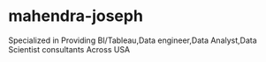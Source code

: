 # mahendra-joseph
Specialized in Providing BI/Tableau,Data engineer,Data Analyst,Data Scientist consultants Across USA
